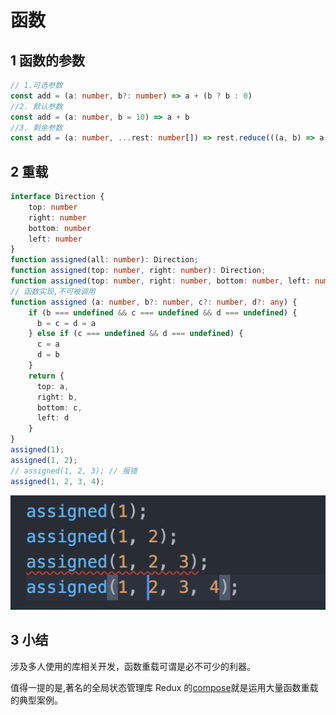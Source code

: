 # 函数

## 1 函数的参数

```typescript
// 1.可选参数
const add = (a: number, b?: number) => a + (b ? b : 0)
//2. 默认参数
const add = (a: number, b = 10) => a + b
//3. 剩余参数
const add = (a: number, ...rest: number[]) => rest.reduce(((a, b) => a + b), a)
```



## 2 **重载**

```typescript
interface Direction {
    top: number
    right: number
    bottom: number
    left: number
}
function assigned(all: number): Direction;
function assigned(top: number, right: number): Direction;
function assigned(top: number, right: number, bottom: number, left: number): Direction;
// 函数实现,不可被调用
function assigned (a: number, b?: number, c?: number, d?: any) {
    if (b === undefined && c === undefined && d === undefined) {
      b = c = d = a
    } else if (c === undefined && d === undefined) {
      c = a
      d = b
    }
    return {
      top: a,
      right: b,
      bottom: c,
      left: d
    }
}
assigned(1);
assigned(1, 2);
// assigned(1, 2, 3); // 报错
assigned(1, 2, 3, 4);
```

![image](./images/image-2564243.png)

## 3 小结

涉及多人使用的库相关开发，函数重载可谓是必不可少的利器。

值得一提的是,著名的全局状态管理库 Redux 的[compose](https://github.com/reduxjs/redux/blob/26f216e066a2a679d3cae4fb1a5c4e5d15e9fac6/src/compose.ts#L16)就是运用大量函数重载的典型案例。

